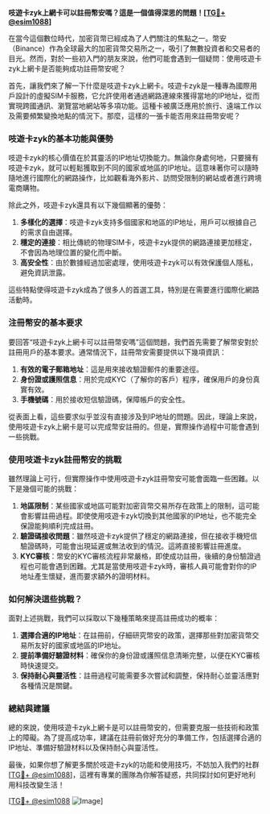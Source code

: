 **吱遊卡zyk上網卡可以註冊幣安嗎？這是一個值得深思的問題！[[TG💪+ @esim1088](https://t.me/s/esim1088)]**

在當今這個數位時代，加密貨幣已經成為了人們關注的焦點之一。幣安（Binance）作為全球最大的加密貨幣交易所之一，吸引了無數投資者和交易者的目光。然而，對於一些初入門的朋友來說，他們可能會遇到一個疑問：使用吱遊卡zyk上網卡是否能夠成功註冊幣安呢？

首先，讓我們來了解一下什麼是吱遊卡zyk上網卡。吱遊卡zyk是一種專為國際用戶設計的虛擬SIM卡服務，它允許使用者通過網路連線來獲得當地的IP地址，從而實現跨國通訊、瀏覽當地網站等多項功能。這種卡被廣泛應用於旅行、遠端工作以及需要頻繁變換地點的情況下。那麼，這樣的一張卡能否用來註冊幣安呢？

### 吱遊卡zyk的基本功能與優勢

吱遊卡zyk的核心價值在於其靈活的IP地址切換能力。無論你身處何地，只要擁有吱遊卡zyk，就可以輕鬆獲取到不同的國家或地區的IP地址。這意味著你可以隨時隨地進行國際化的網路操作，比如觀看海外影片、訪問受限制的網站或者進行跨境電商購物。

除此之外，吱遊卡zyk還具有以下幾個顯著的優勢：

1. **多樣化的選擇**：吱遊卡zyk支持多個國家和地區的IP地址，用戶可以根據自己的需求自由選擇。
2. **穩定的連接**：相比傳統的物理SIM卡，吱遊卡zyk提供的網路連接更加穩定，不會因為地理位置的變化而中斷。
3. **高安全性**：由於數據經過加密處理，使用吱遊卡zyk可以有效保護個人隱私，避免資訊泄露。

這些特點使得吱遊卡zyk成為了很多人的首選工具，特別是在需要進行國際化網路活動時。

### 注冊幣安的基本要求

要回答“吱遊卡zyk上網卡可以註冊幣安嗎”這個問題，我們首先需要了解幣安對於註冊用戶的基本要求。通常情況下，註冊幣安需要提供以下幾項資訊：

1. **有效的電子郵箱地址**：這是用來接收驗證郵件的重要途徑。
2. **身份證或護照信息**：用於完成KYC（了解你的客戶）程序，確保用戶的身份真實有效。
3. **手機號碼**：用於接收短信驗證碼，保障帳戶的安全性。

從表面上看，這些要求似乎並沒有直接涉及到IP地址的問題。因此，理論上來說，使用吱遊卡zyk上網卡是可以完成幣安註冊的。但是，實際操作過程中可能會遇到一些挑戰。

### 使用吱遊卡zyk註冊幣安的挑戰

雖然理論上可行，但實際操作中使用吱遊卡zyk註冊幣安可能會面臨一些困難。以下是幾個可能的挑戰：

1. **地區限制**：某些國家或地區可能對加密貨幣交易所存在政策上的限制，這可能會影響註冊過程。即使使用吱遊卡zyk切換到其他國家的IP地址，也不能完全保證能夠順利完成註冊。
2. **驗證碼接收問題**：雖然吱遊卡zyk提供了穩定的網路連接，但在接收手機短信驗證碼時，可能會出現延遲或無法收到的情況。這將直接影響註冊進度。
3. **KYC審核**：幣安的KYC審核流程非常嚴格，即使成功註冊，後續的身份驗證過程也可能會遇到困難。尤其是當使用吱遊卡zyk時，審核人員可能會對你的IP地址產生懷疑，進而要求額外的證明材料。

### 如何解決這些挑戰？

面對上述挑戰，我們可以採取以下幾種策略來提高註冊成功的概率：

1. **選擇合適的IP地址**：在註冊前，仔細研究幣安的政策，選擇那些對加密貨幣交易所友好的國家或地區的IP地址。
2. **提前準備好驗證材料**：確保你的身份證或護照信息清晰完整，以便在KYC審核時快速提交。
3. **保持耐心與靈活性**：註冊過程可能需要多次嘗試和調整，保持耐心並靈活應對各種情況是關鍵。

### 總結與建議

總的來說，使用吱遊卡zyk上網卡是可以註冊幣安的，但需要克服一些技術和政策上的障礙。為了提高成功率，建議在註冊前做好充分的準備工作，包括選擇合適的IP地址、準備好驗證材料以及保持耐心與靈活性。

最後，如果你想了解更多關於吱遊卡zyk的功能和使用技巧，不妨加入我們的社群[[TG💪+ @esim1088](https://t.me/s/esim1088)]，這裡有專業的團隊為你解答疑惑，共同探討如何更好地利用科技改變生活！

[[TG💪+ @esim1088](https://t.me/s/esim1088) ![Image](https://i.postimg.cc/4NQfJmqS/Snipaste-2025-05-13-00-14-12.png)]